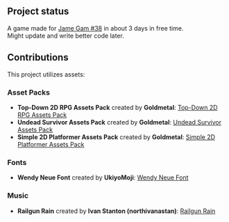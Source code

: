 ## Project status
A game made for [Jame Gam #38](https://itch.io/jam/jame-gam-38) in about 3 days in free time. <br>
Might update and write better code later.<br>

## Contributions
This project utilizes assets:

### Asset Packs
- **Top-Down 2D RPG Assets Pack** created by **Goldmetal**: [Top-Down 2D RPG Assets Pack](https://assetstore.unity.com/packages/2d/characters/top-down-2d-rpg-assets-pack-188718)<br>
- **Undead Survivor Assets Pack** created by **Goldmetal**: [Undead Survivor Assets Pack](https://assetstore.unity.com/packages/2d/undead-survivor-assets-pack-238068)<br>
- **Simple 2D Platformer Assets Pack** created by **Goldmetal**: [Simple 2D Platformer Assets Pack](https://assetstore.unity.com/packages/2d/characters/simple-2d-platformer-assets-pack-188518)<br>

### Fonts
- **Wendy Neue Font** created by **UkiyoMoji**: [Wendy Neue Font](https://www.1001fonts.com/wendy-neue-font.html)<br>

### Music
- **Railgun Rain** created by **Ivan Stanton (northivanastan)**: [Railgun Rain](https://opengameart.org/content/railgun-rain)<br>
